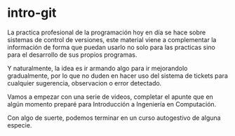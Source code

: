 # intro-git

La practica profesional de la programación hoy en día se hace sobre sistemas de
control de versiones, este material viene a complementar la información de forma
que puedan usarlo no solo para las practicas sino para el desarrollo de sus 
propios programas.

Y naturalmente, la idea es ir armando algo para ir mejorandolo gradualmente, por
lo que no duden en hacer uso del sistema de tickets para cualquier sugerencia,
observacion o error detectado.

Vamos a empezar con una serie de videos, completar el apunte que en algún momento
preparé para Introducción a Ingeniería en Computación.

Con algo de suerte, podemos terminar en un curso autogestivo de alguna especie.


